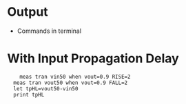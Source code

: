 # Output
- Commands in terminal
# With Input Propagation Delay
``` plot Vin Vout
    meas tran vin50 when vout=0.9 RISE=2
  meas tran vout50 when vout=0.9 FALL=2
  let tpHL=vout50-vin50
  print tpHL
